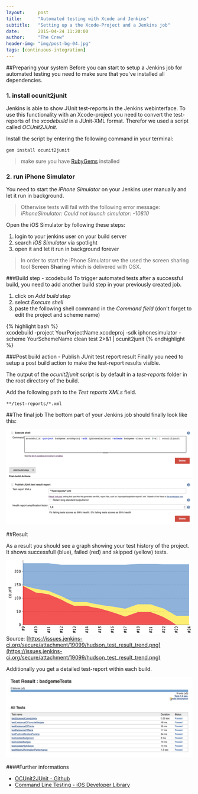 ```yaml
---
layout:     post
title:      "Automated testing with Xcode and Jenkins"
subtitle:   "Setting up a the Xcode-Project and a Jenkins job"
date:       2015-04-24 11:20:00
author:     "The Crew"
header-img: "img/post-bg-04.jpg"
tags: [continuous-integration]
---
```


##Preparing your system
Before you can start to setup a Jenkins job for automated testing you need to make sure that you've installed all dependencies.

### 1. install ocunit2junit
Jenkins is able to show JUnit test-reports in the Jenkins webinterface. To use this functionality with an Xcode-project you need to convert the test-reports of the *xcodebuild* in a JUnit-XML format. Therefor we used a script called *OCUnit2JUnit*.

Install the script by entering the following command in your terminal: 

	gem install ocunit2junit
>make sure you have [RubyGems](https://rubygems.org) installed

	
### 2. run iPhone Simulator
You need to start the *iPhone Simulator* on your Jenkins user manually and let it run in background. 

>Otherwise tests will fail with the following error message:
>*iPhoneSimulator: Could not launch simulator: -10810*

Open the iOS Simulator by following these steps:

1. login to your jenkins user on your build server
2. search *iOS Simulator* via spotlight
3. open it and let it run in background forever

>In order to start the iPhone Simulator we the used the screen sharing tool **Screen Sharing** which is delivered with OSX.

###Build step - xcodebuild
To trigger automated tests after a successful build, you need to add another build step in your previously created job. 

1. click on *Add build step*
2. select *Execute shell*
3. paste the following shell command in the *Command field* (don't forget to edit the project and scheme name)

{% highlight bash %}	
xcodebuild -project YourPorjectName.xcodeproj -sdk iphonesimulator -scheme YourSchemeName clean test 2>&1 | ocunit2junit
{% endhighlight %}

###Post build action - Publish JUnit test report result
Finally you need to setup a post build action to make the test-report results visible.

The output of the *ocunit2junit* script is by default in a *test-reports* folder in the root directory of the build.

Add the following path to the *Test reports XMLs* field.

	**/test-reports/*.xml
	
##The final job
The bottom part of your Jenkins job should finally look like this:

![image](/img/jenkins-job-testing.png)


	
##Result

As a result you should see a graph showing your test history of the project. It shows successfull (blue), failed (red) and skipped (yellow) tests.

![image](/img/test-result-trend.png)
Source: [https://issues.jenkins-ci.org/secure/attachment/19099/hudson_test_result_trend.png](https://issues.jenkins-ci.org/secure/attachment/19099/hudson_test_result_trend.png)

Additionally you get a detailed test-report within each build.

![image](/img/test-result-detail.png)


####Further informations
- [OCUnit2JUnit - Github](https://github.com/ciryon/OCUnit2JUnit)
- [Command Line Testing - iOS Developer Library](https://developer.apple.com/library/ios/documentation/DeveloperTools/Conceptual/testing_with_xcode/A2-command_line_testing/A2-command_line_testing.html)

	

